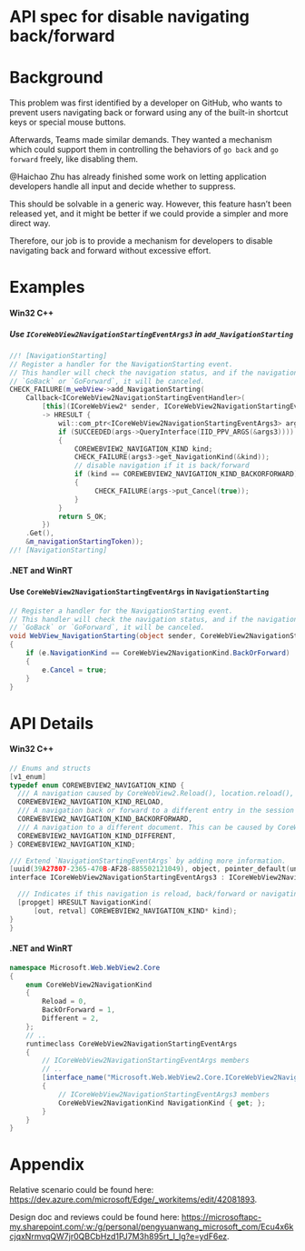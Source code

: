 # API spec for disable navigating back/forward

# Background
This problem was first identified by a developer on GitHub, who wants to prevent users navigating
back or forward using any of the built-in shortcut keys or special mouse buttons.

Afterwards, Teams made similar demands. They wanted a mechanism which could support them in
controlling the behaviors of `go back` and `go forward` freely, like disabling them.

@Haichao Zhu has already finished some work on letting application developers handle all input and
decide whether to suppress. 

This should be solvable in a generic way. However, this feature hasn’t been released yet, and it might
be better if we could provide a simpler and more direct way. 

Therefore, our job is to provide a mechanism for developers to disable navigating back and forward
without excessive effort.


# Examples
#### Win32 C++

##### Use `ICoreWebView2NavigationStartingEventArgs3` in `add_NavigationStarting`

```c++
//! [NavigationStarting]
// Register a handler for the NavigationStarting event.
// This handler will check the navigation status, and if the navigation is
// `GoBack` or `GoForward`, it will be canceled.
CHECK_FAILURE(m_webView->add_NavigationStarting(
    Callback<ICoreWebView2NavigationStartingEventHandler>(
        [this](ICoreWebView2* sender, ICoreWebView2NavigationStartingEventArgs* args)
        -> HRESULT {
            wil::com_ptr<ICoreWebView2NavigationStartingEventArgs3> args3;
            if (SUCCEEDED(args->QueryInterface(IID_PPV_ARGS(&args3))))
            {
                COREWEBVIEW2_NAVIGATION_KIND kind;
                CHECK_FAILURE(args3->get_NavigationKind(&kind));
                // disable navigation if it is back/forward
                if (kind == COREWEBVIEW2_NAVIGATION_KIND_BACKORFORWARD)
                {
                     CHECK_FAILURE(args->put_Cancel(true));
                }
            }
            return S_OK;
        })
    .Get(),
    &m_navigationStartingToken));
//! [NavigationStarting]
```

#### .NET and WinRT

#### Use `CoreWebView2NavigationStartingEventArgs` in `NavigationStarting`

```c#
// Register a handler for the NavigationStarting event.
// This handler will check the navigation status, and if the navigation is
// `GoBack` or `GoForward`, it will be canceled.
void WebView_NavigationStarting(object sender, CoreWebView2NavigationStartingEventArgs e)
{
    if (e.NavigationKind == CoreWebView2NavigationKind.BackOrForward)
    {
        e.Cancel = true;
    }
}
```

# API Details
#### Win32 C++

```c++
// Enums and structs
[v1_enum]
typedef enum COREWEBVIEW2_NAVIGATION_KIND {
  /// A navigation caused by CoreWebView2.Reload(), location.reload(), the end user using F5 or other UX, or other reload mechanisms to reload the current document without modifying the navigation history.
  COREWEBVIEW2_NAVIGATION_KIND_RELOAD,
  /// A navigation back or forward to a different entry in the session navigation history. For example via CoreWebView2.Back(), location.back(), the end user pressing Alt+Left or other UX, or other mechanisms to navigate forward or backward in the current session navigation history.
  COREWEBVIEW2_NAVIGATION_KIND_BACKORFORWARD,
  /// A navigation to a different document. This can be caused by CoreWebView2.Navigate(), window.location.href = '...', or other WebView2 or DOM APIs that navigate to a specific URI.
  COREWEBVIEW2_NAVIGATION_KIND_DIFFERENT,
} COREWEBVIEW2_NAVIGATION_KIND;

/// Extend `NavigationStartingEventArgs` by adding more information.
[uuid(39A27807-2365-470B-AF28-885502121049), object, pointer_default(unique)]
interface ICoreWebView2NavigationStartingEventArgs3 : ICoreWebView2NavigationStartingEventArgs2 {

  /// Indicates if this navigation is reload, back/forward or navigating to a different document 
  [propget] HRESULT NavigationKind(
      [out, retval] COREWEBVIEW2_NAVIGATION_KIND* kind);
}
}
```

#### .NET and WinRT

```c# (but really MIDL3)
namespace Microsoft.Web.WebView2.Core
{
    enum CoreWebView2NavigationKind
    {
        Reload = 0,
        BackOrForward = 1,
        Different = 2,
    };
    // ..
    runtimeclass CoreWebView2NavigationStartingEventArgs
    {
        // ICoreWebView2NavigationStartingEventArgs members
        // ..
        [interface_name("Microsoft.Web.WebView2.Core.ICoreWebView2NavigationStartingEventArgs3")]
        {
            // ICoreWebView2NavigationStartingEventArgs3 members
            CoreWebView2NavigationKind NavigationKind { get; };
        }
    }
}
```


# Appendix
Relative scenario could be found here: https://dev.azure.com/microsoft/Edge/_workitems/edit/42081893.

Design doc and reviews could be found here: https://microsoftapc-my.sharepoint.com/:w:/g/personal/pengyuanwang_microsoft_com/Ecu4x6kcjqxNrmvqQW7jr0QBCbHzd1PJ7M3h895rt_l_lg?e=ydF6ez.
